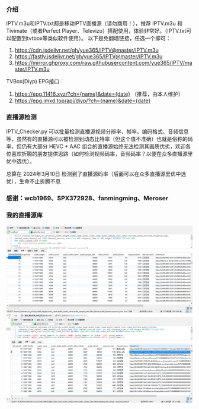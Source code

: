 ### 介绍
IPTV.m3u和IPTV.txt都是移动IPTV直播源（请勿商用！），推荐 IPTV.m3u 和 Tivimate（或者Perfect Player、Televizo）搭配使用，体验非常好。（IPTV.txt可以配置到tvtbox等类似软件使用）。
以下是免翻墙链接，任选一个即可：

1. https://cdn.jsdelivr.net/gh/yue365/IPTV@master/IPTV.m3u
2. https://fastly.jsdelivr.net/gh/yue365/IPTV@master/IPTV.m3u
3. https://mirror.ghproxy.com/raw.githubusercontent.com/yue365/IPTV/master/IPTV.m3u

TVBox(Diyp) EPG接口：
1. https://epg.11416.xyz/?ch={name}&date={date}  （推荐，由本人维护）
2. https://epg.imxd.top/api/diyp/?ch={name}&date={date}

### 直播源检测
IPTV_Checker.py 可以批量检测直播源视频分辨率、帧率、编码格式、音频信息等，虽然有的直播源可以被检测到动态比特率（但这个值不准确）也就是俗称的码率，但仍有大部分 HEVC + AAC 组合的直播源始终无法检测其画质优劣，欢迎各位喜欢折腾的朋友提供思路（如何检测视频码率，音频码率？以便在众多直播源里优中选优）。

总算在 2024年3月10日 检测到了直播源码率（后面可以在众多直播源里优中选优），生命不止折腾不息

### 感谢：wcb1969、SPX372928、fanmingming、Meroser

### 我的直播源库
<img src="https://github.com/yue365/IPTV/blob/master/IPTV_data2.png"/>
<img src="https://github.com/yue365/IPTV/blob/master/IPTV_data3.png"/>
